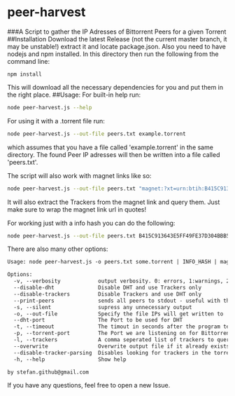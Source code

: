 # peer-harvest
###A Script to gather the IP Adresses of Bittorrent Peers for a given Torrent
##Installation
Download the latest Release (not the current master branch, it may be unstable!) extract it and locate package.json.
Also you need to have nodejs and npm installed.
In this directory then run the following from the command line:
```
npm install
```
This will download all the necessary dependencies for you and put them in the right place.
##Usage:
For built-in help run:
```bash
node peer-harvest.js --help
```
For using it with a .torrent file run:
```bash
node peer-harvest.js --out-file peers.txt example.torrent
```
which assumes that you have a file called 'example.torrent' in the same directory.
The found Peer IP adresses will then be written into a file called 'peers.txt'.

The script will also work with magnet links like so:
```bash
node peer-harvest.js --out-file peers.txt "magnet:?xt=urn:btih:B415C913643E5FF49FE37D304BBB5E6E11AD5101&dn=ubuntu-14.10-desktop-amd64.iso&tr=http%3a%2f%2ftorrent.ubuntu.com%3a6969%2fannounce&tr=http%3a%2f%2fipv6.torrent.ubuntu.com%3a6969%2fannounce"
```
It will also extract the Trackers from the magnet link and query them. Just make sure to wrap the magnet link url in quotes!

For working just with a info hash you can do the following:
```bash
node peer-harvest.js --out-file peers.txt B415C913643E5FF49FE37D304BBB5E6E11AD5101
```

There are also many other options:
```txt
Usage: node peer-harvest.js -o peers.txt some.torrent | INFO_HASH | magnet:url

Options:
  -v, --verbosity            output verbosity. 0: errors, 1:warnings, 2:info, 3:debug                                                  [default: 2]
  --disable-dht              Disable DHT and use Trackers only                                                                       
  --disable-trackers         Disable Trackers and use DHT only                                                                       
  --print-peers              sends all peers to stdout - useful with the --silent option to parse output                             
  -s, --silent               supress any unnecessary output                                                                          
  -o, --out-file             Specify the file IPs will get written to                                                                  [default: "peers.txt"]
  --dht-port                 The Port to be used for DHT                                                                               [default: 20000]
  -t, --timeout              The timout in seconds after the program terminates and stops looking for new Peers                        [default: 300]
  -p, --torrent-port         The Port we are listening on for Bittorrent connections                                                   [default: 6881]
  -l, --trackers             A comma seperated list of trackers to query                                                               [default: "udp://open.demonii.com:1337,udp://tracker.coppersurfer.tk:6969"]
  --overwrite                Overwrite output file if it already exists                                                              
  --disable-tracker-parsing  Disables looking for trackers in the torrent file or magnet link. Only uses those provided in --trackers
  -h, --help                 Show help                                                                                               

by stefan.github@gmail.com


```
If you have any questions, feel free to open a new Issue.
